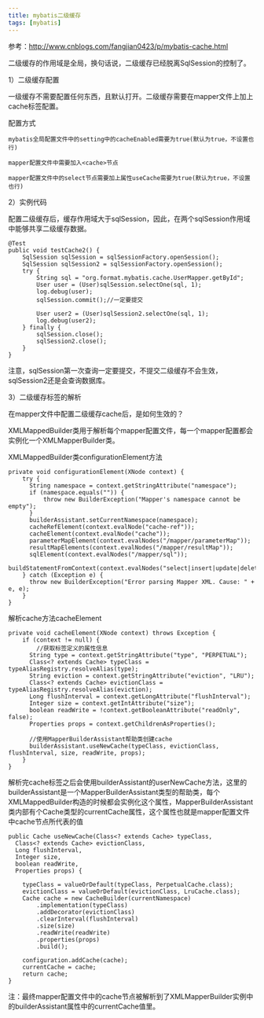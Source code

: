 ```yaml
---
title: mybatis二级缓存
tags: [mybatis]
---
```


参考：http://www.cnblogs.com/fangjian0423/p/mybatis-cache.html

二级缓存的作用域是全局，换句话说，二级缓存已经脱离SqlSession的控制了。

1）二级缓存配置

一级缓存不需要配置任何东西，且默认打开。二级缓存需要在mapper文件上加上cache标签配置。

配置方式

```
mybatis全局配置文件中的setting中的cacheEnabled需要为true(默认为true，不设置也行)

mapper配置文件中需要加入<cache>节点

mapper配置文件中的select节点需要加上属性useCache需要为true(默认为true，不设置也行)
```

2）实例代码

配置二级缓存后，缓存作用域大于sqlSession，因此，在两个sqlSession作用域中能够共享二级缓存数据。

```
@Test
public void testCache2() {
    SqlSession sqlSession = sqlSessionFactory.openSession();
    SqlSession sqlSession2 = sqlSessionFactory.openSession();
    try {
        String sql = "org.format.mybatis.cache.UserMapper.getById";
        User user = (User)sqlSession.selectOne(sql, 1);
        log.debug(user);
        sqlSession.commit();//一定要提交

        User user2 = (User)sqlSession2.selectOne(sql, 1);
        log.debug(user2);
    } finally {
        sqlSession.close();
        sqlSession2.close();
    }
}
```

注意，sqlSession第一次查询一定要提交，不提交二级缓存不会生效，sqlSession2还是会查询数据库。

3）二级缓存标签的解析

在mapper文件中配置二级缓存cache后，是如何生效的？

XMLMappedBuilder类用于解析每个mapper配置文件，每一个mapper配置都会实例化一个XMLMapperBuilder类。

XMLMappedBuilder类configurationElement方法

```
private void configurationElement(XNode context) {
    try {
      String namespace = context.getStringAttribute("namespace");
      if (namespace.equals("")) {
          throw new BuilderException("Mapper's namespace cannot be empty");
      }
      builderAssistant.setCurrentNamespace(namespace);
      cacheRefElement(context.evalNode("cache-ref"));
      cacheElement(context.evalNode("cache"));
      parameterMapElement(context.evalNodes("/mapper/parameterMap"));
      resultMapElements(context.evalNodes("/mapper/resultMap"));
      sqlElement(context.evalNodes("/mapper/sql"));
      buildStatementFromContext(context.evalNodes("select|insert|update|delete"));
    } catch (Exception e) {
      throw new BuilderException("Error parsing Mapper XML. Cause: " + e, e);
    }
}
```

解析cache方法cacheElement

```
private void cacheElement(XNode context) throws Exception {
    if (context != null) {
        //获取标签定义的属性信息
      String type = context.getStringAttribute("type", "PERPETUAL");
      Class<? extends Cache> typeClass = typeAliasRegistry.resolveAlias(type);
      String eviction = context.getStringAttribute("eviction", "LRU");
      Class<? extends Cache> evictionClass = typeAliasRegistry.resolveAlias(eviction);
      Long flushInterval = context.getLongAttribute("flushInterval");
      Integer size = context.getIntAttribute("size");
      boolean readWrite = !context.getBooleanAttribute("readOnly", false);
      Properties props = context.getChildrenAsProperties();

      //使用MapperBuilderAssistant帮助类创建cache
      builderAssistant.useNewCache(typeClass, evictionClass, flushInterval, size, readWrite, props);
    }
}
```

解析完cache标签之后会使用builderAssistant的userNewCache方法，这里的builderAssistant是一个MapperBuilderAssistant类型的帮助类，每个XMLMappedBuilder构造的时候都会实例化这个属性，MapperBuilderAssistant类内部有个Cache类型的currentCache属性，这个属性也就是mapper配置文件中cache节点所代表的值

```
public Cache useNewCache(Class<? extends Cache> typeClass,
  Class<? extends Cache> evictionClass,
  Long flushInterval,
  Integer size,
  boolean readWrite,
  Properties props) {

    typeClass = valueOrDefault(typeClass, PerpetualCache.class);
    evictionClass = valueOrDefault(evictionClass, LruCache.class);
    Cache cache = new CacheBuilder(currentNamespace)
        .implementation(typeClass)
        .addDecorator(evictionClass)
        .clearInterval(flushInterval)
        .size(size)
        .readWrite(readWrite)
        .properties(props)
        .build();

    configuration.addCache(cache);
    currentCache = cache;
    return cache;
}
```

注：最终mapper配置文件中的cache节点被解析到了XMLMapperBuilder实例中的builderAssistant属性中的currentCache值里。